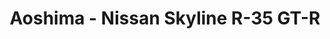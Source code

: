 ---
layout: product
title: "Aoshima - Nissan Skyline R-35 GT-R"
price: "TBA" 
desc: "N/A"
img_path: "/assets/img/AO52167.webp"
brand: "N/A"
available: false
special_offer: false
new: false
soon: false
cat: "010000"
subcat: "013700"
subsubcat: "0N/A"
sifra: "AO52167"
popular: false
spec: false
---